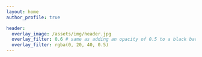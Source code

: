```yaml
---
layout: home
author_profile: true

header:
  overlay_image: /assets/img/header.jpg
  overlay_filter: 0.6 # same as adding an opacity of 0.5 to a black background  
  overlay_filter: rgba(0, 20, 40, 0.5)
---
```

